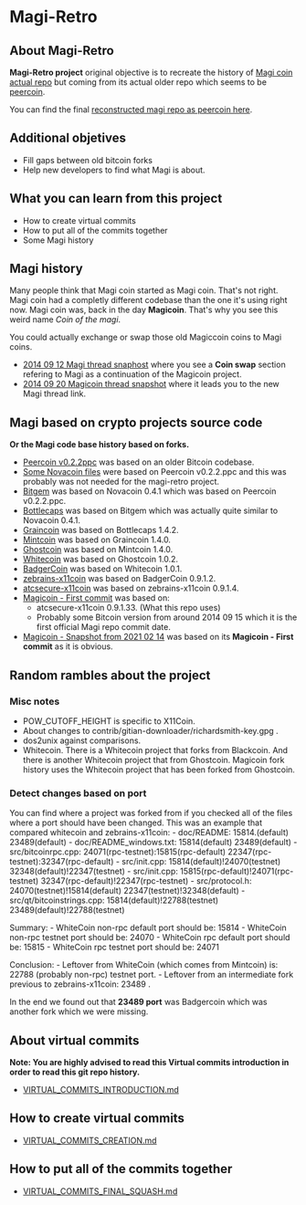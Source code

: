 # Magi-Retro

## About Magi-Retro

**Magi-Retro project** original objective is to recreate the history of [Magi coin actual repo](https://github.com/magi-dev/magi) but coming from its actual older repo which seems to be [peercoin](https://github.com/magi-retro/peercoin).

You can find the final [reconstructed magi repo as peercoin here](https://github.com/magi-retro/peercoin).

## Additional objetives

- Fill gaps between old bitcoin forks
- Help new developers to find what Magi is about.

## What you can learn from this project

- How to create virtual commits
- How to put all of the commits together
- Some Magi history

## Magi history

Many people think that Magi coin started as Magi coin.
That's not right. Magi coin had a completly different codebase than the one it's using right now.
Magi coin was, back in the day **Magicoin**. That's why you see this weird name *Coin of the magi*.

You could actually exchange or swap those old Magiccoin coins to Magi coins.

- [2014 09 12 Magi thread snaphost](https://web.archive.org/web/20140912075652/https://bitcointalk.org/index.php?topic=735170.0) where you see a **Coin swap** section refering to Magi as a continuation of the Magicoin project.
- [2014 09 20 Magicoin thread snapshot](https://web.archive.org/web/20140920014622/https://bitcointalk.org/index.php?topic=548368.0) where it leads you to the new Magi thread link.

## Magi based on crypto projects source code

**Or the Magi code base history based on forks.**

- [Peercoin v0.2.2ppc](https://github.com/magi-retro/peercoin/commits/v0.2.2ppc/) was based on an older Bitcoin codebase.
- [Some Novacoin files](https://github.com/magi-retro/peercoin/commits/MANUAL-FORK-PEERCOIN-NOVACOIN/) were based on Peercoin v0.2.2.ppc and this was probably was not needed for the magi-retro project.
- [Bitgem](https://github.com/magi-retro/peercoin/commits/MANUAL-FORK-NOVACOIN-BITGEM/) was based on Novacoin 0.4.1 which was based on Peercoin v0.2.2.ppc.
- [Bottlecaps](https://github.com/magi-retro/peercoin/commits/MANUAL-FORK-BITGEM-BOTTLECAP/) was based on Bitgem which was actually quite similar to Novacoin 0.4.1.
- [Graincoin](https://github.com/magi-retro/peercoin/commits/MANUAL-FORK-BOTTLECAPS-GRAINCOIN/) was based on Bottlecaps 1.4.2.
- [Mintcoin](https://github.com/magi-retro/peercoin/commits/MANUAL-FORK-GRAINCOIN-MINTCOIN/) was based on Graincoin 1.4.0.
- [Ghostcoin](https://github.com/magi-retro/peercoin/commits/MANUAL-FORK-MINTCOIN-GHOSTCOIN/) was based on Mintcoin 1.4.0.
- [Whitecoin](https://github.com/magi-retro/peercoin/commits/MANUAL-FORK-GHOSTCOIN-WHITECOIN/) was based on Ghostcoin 1.0.2.
- [BadgerCoin](https://github.com/magi-retro/peercoin/commits/MANUAL-FORK-WHITECOIN-BADGERCOIN/) was based on Whitecoin 1.0.1.
- [zebrains-x11coin](https://github.com/magi-retro/peercoin/commits/MANUAL-FORK-BADGERCOIN-ZEBRAINSX11/) was based on BadgerCoin 0.9.1.2.
- [atcsecure-x11coin](https://github.com/magi-retro/peercoin/commits/MANUAL-FORK-ZEBRAINSX11-ATCSECUREX11/) was based on zebrains-x11coin 0.9.1.4.
- [Magicoin - First commit](https://github.com/magi-retro/peercoin/commits/MANUAL-FORK-X11COIN-MAGIv2/) was based on:
    - atcsecure-x11coin 0.9.1.33. (What this repo uses)
    - Probably some Bitcoin version from around 2014 09 15 which it is the first official Magi repo commit date.
- [Magicoin - Snapshot from 2021 02 14](https://github.com/magi-retro/peercoin/commits/MAGI-2021-02-14/) was based on its **Magicoin - First commit** as it is obvious.

## Random rambles about the project

### Misc notes

- POW_CUTOFF_HEIGHT is specific to X11Coin.
- About changes to contrib/gitian-downloader/richardsmith-key.gpg .
- dos2unix against comparisons.
- Whitecoin. There is a Whitecoin project that forks from Blackcoin. And there is another Whitecoin project that from Ghostcoin. Magicoin fork history uses the Whitecoin project that has been forked from Ghostcoin.

### Detect changes based on port

You can find where a project was forked from if you checked all of the files where a port should have been changed. This was an example that compared whitecoin and zebrains-x11coin:
    - doc/README:                15814.(default) 23489(default)
    - doc/README_windows.txt:    15814(default) 23489(default)
    - src/bitcoinrpc.cpp:        24071(rpc-testnet):15815(rpc-default) 22347(rpc-testnet):32347(rpc-default)
    - src/init.cpp:              15814(default)!24070(testnet) 32348(default)!22347(testnet)
    - src/init.cpp:              15815(rpc-default)!24071(rpc-testnet) 32347(rpc-default)!22347(rpc-testnet)
    - src/protocol.h:            24070(testnet)!15814(default) 22347(testnet)!32348(default)
    - src/qt/bitcoinstrings.cpp: 15814(default)!22788(testnet) 23489(default)!22788(testnet)

Summary:
    - WhiteCoin non-rpc default port should be: 15814
    - WhiteCoin non-rpc testnet port should be: 24070
    - WhiteCoin     rpc default port should be: 15815
    - WhiteCoin     rpc testnet port should be: 24071

Conclusion:
    - Leftover from WhiteCoin (which comes from Mintcoin) is: 22788 (probably non-rpc) testnet port.
    - Leftover from an intermediate fork previous to zebrains-x11coin: 23489 .

In the end we found out that **23489 port** was Badgercoin which was another fork which we were missing.

## About virtual commits

**Note: You are highly advised to read this Virtual commits introduction in order to read this git repo history.**

- [VIRTUAL_COMMITS_INTRODUCTION.md](VIRTUAL_COMMITS_INTRODUCTION.md)

## How to create virtual commits

- [VIRTUAL_COMMITS_CREATION.md](VIRTUAL_COMMITS_CREATION.md)

## How to put all of the commits together

- [VIRTUAL_COMMITS_FINAL_SQUASH.md](VIRTUAL_COMMITS_FINAL_SQUASH.md)
